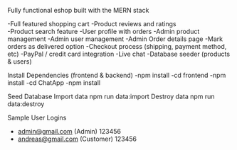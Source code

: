 Fully functional eshop built with the MERN stack

-Full featured shopping cart 
-Product reviews and ratings  
-Product search feature 
-User profile with orders 
-Admin product management 
-Admin user management 
-Admin Order details page 
-Mark orders as delivered option 
-Checkout process (shipping, payment method, etc) 
-PayPal / credit card integration 
-Live chat 
-Database seeder (products & users) 

Install Dependencies (frontend & backend)
-npm install 
-cd frontend 
-npm install 
-cd ChatApp 
-npm install 

Seed Database
Import data
npm run data:import
Destroy data
npm run data:destroy

Sample User Logins
- admin@gmail.com (Admin)  123456
- andreas@gmail.com (Customer)  123456

